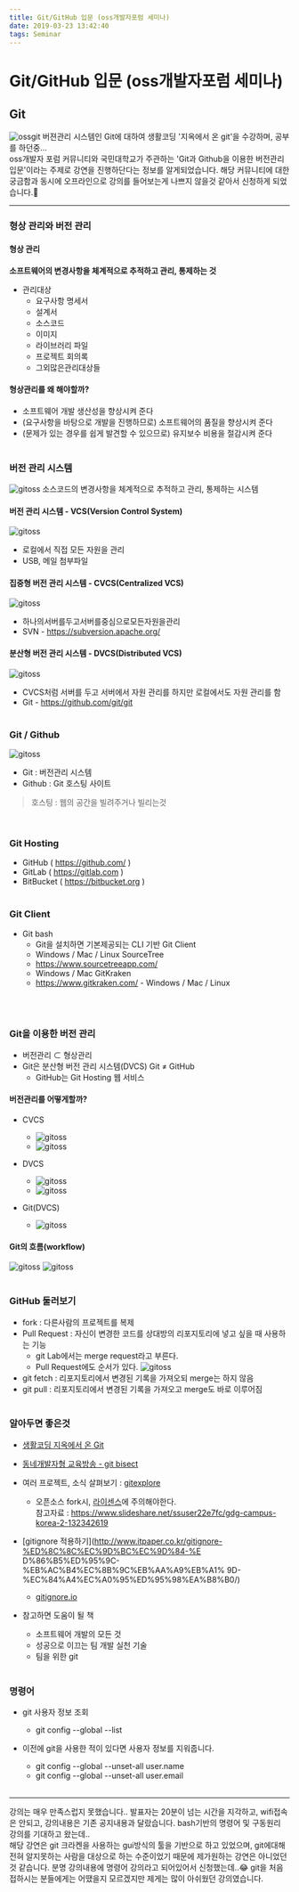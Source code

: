 ```yaml
---
title: Git/GitHub 입문 (oss개발자포럼 세미나)
date: 2019-03-23 13:42:40
tags: Seminar
---
```

# Git/GitHub 입문 (oss개발자포럼 세미나)
## Git
![ossgit](/images/git/ossgit02.png)
버젼관리 시스템인 Git에 대하여 생활코딩 '지옥에서 온 git'을 수강하며, 공부를 하던중...   
oss개발자 포럼 커뮤니티와 국민대학교가 주관하는 'Git과 Github을 이용한 버전관리 입문'이라는 주제로 강연을 진행하단다는 정보를 알게되었습니다.
해당 커뮤니티에 대한 궁금함과 동시에 오프라인으로 강의를 들어보는게 나쁘지 않을것 같아서 신청하게 되었습니다.🙂
***

### 형상 관리와 버전 관리
#### 형상 관리
**소프트웨어의 변경사항을 체계적으로 추적하고 관리, 통제하는 것**
- 관리대상
    - 요구사항 명세서
    - 설계서
    - 소스코드
    - 이미지
    - 라이브러리 파일
    - 프로젝트 회의록
    - 그외많은관리대상들

#### 형상관리를 왜 해야할까?
- 소프트웨어 개발 생산성을 향상시켜 준다
- (요구사항을 바탕으로 개발을 진행하므로) 소프트웨어의 품질을 향상시켜 준다
- (문제가 있는 경우를 쉽게 발견할 수 있으므로) 유지보수 비용을 절감시켜 준다
<br><br>

### 버전 관리 시스템
![gitoss](/images/git/ossgit03.png)
소스코드의 변경사항을 체계적으로 추적하고 관리, 통제하는 시스템
#### 버전 관리 시스템 - VCS(Version Control System)
![gitoss](/images/git/ossgit04.png)
- 로컬에서 직접 모든 자원을 관리
- USB, 메일 첨부파일
       
#### 집중형 버전 관리 시스템 - CVCS(Centralized VCS)
![gitoss](/images/git/ossgit05.png)
- 하나의서버를두고서버를중심으로모든자원을관리 
- SVN - https://subversion.apache.org/
     
#### 분산형 버전 관리 시스템 - DVCS(Distributed VCS)
![gitoss](/images/git/ossgit06.png)
- CVCS처럼 서버를 두고 서버에서 자원 관리를 하지만 로컬에서도 자원 관리를 함
- Git - https://github.com/git/git 
<br><br>

### Git / Github
![gitoss](/images/git/ossgit07.png)
- Git : 버전관리 시스템
- Github : Git 호스팅 사이트
> 호스팅 : 웹의 공간을 빌려주거나 빌리는것

<br>

### Git Hosting
- GitHub ( https://github.com/ ) 
- GitLab ( https://gitlab.com ) 
- BitBucket ( https://bitbucket.org )
<br><br>
### Git Client
- Git bash
    - Git을 설치하면 기본제공되는 CLI 기반 Git Client
    - Windows / Mac / Linux
SourceTree
    - https://www.sourcetreeapp.com/
    - Windows / Mac
GitKraken
    - https://www.gitkraken.com/ - Windows / Mac / Linux
       
<br><br>
### Git을 이용한 버전 관리
- 버전관리 ⊂ 형상관리
- Git은 분산형 버전 관리 시스템(DVCS) Git ≠ GitHub
    - GitHub는 Git Hosting 웹 서비스

#### 버전관리를 어떻게할까?
- CVCS
    - ![gitoss](/images/git/ossgit08.png)
    - ![gitoss](/images/git/ossgit09.png)
- DVCS
    - ![gitoss](/images/git/ossgit10.png)
    - ![gitoss](/images/git/ossgit11.png)

- Git(DVCS)
    - ![gitoss](/images/git/ossgit12.png)

#### Git의 흐름(workflow)
![gitoss](/images/git/ossgit13.png)
![gitoss](/images/git/ossgit14.png)
<br><br>

### GitHub 둘러보기
- fork : 다른사람의 프로젝트를 복제
- Pull Request : 자신이 변경한 코드를 상대방의 리포지토리에 넣고 싶을 때 사용하는 기능
    - git Lab에서는 merge request라고 부른다.
    - Pull Request에도 순서가 있다.
    ![gitoss](/images/git/ossgit15.png)
- git fetch : 리포지토리에서 변경된 기록을 가져오되 merge는 하지 않음
- git pull : 리포지토리에서 변경된 기록을 가져오고 merge도 바로 이루어짐
<br><br>

### 알아두면 좋은것
- [생활코딩 지옥에서 온 Git](https://opentutorials.org/course/2708)
- [동네개발자형 교육방송 - git bisect](https://www.youtube.com/watch?v=SYVUyNrQhAU)
- 여러 프로젝트, 소식 살펴보기 : [gitexplore](https://github.com/explore)
    - 오픈소스 fork시, [라이센스](https://opensource.org/licenses)에 주의해야한다.   
    참고자료 : https://www.slideshare.net/ssuser22e7fc/gdg-campus-korea-2-132342619
- [gitignore 적용하기](http://www.itpaper.co.kr/gitignore-%ED%8C%8C%EC%9D%BC%EC%9D%84-%E D%86%B5%ED%95%9C-%EB%AC%B4%EC%8B%9C%EB%AA%A9%EB%A1% 9D-%EC%84%A4%EC%A0%95%ED%95%98%EA%B8%B0/)
    - [gitignore.io](https://www.gitignore.io/)

- 참고하면 도움이 될 책
    - 소프트웨어 개발의 모든 것
    - 성공으로 이끄는 팀 개발 실천 기술
    - 팀을 위한 git
<br><br>

### 명령어
- git 사용자 정보 조회
    - git config --global --list

- 이전에 git을 사용한 적이 있다면 사용자 정보를 지워줍니다.
    - git config --global --unset-all user.name
    - git config --global --unset-all user.email
<br><br>

***
강의는 매우 만족스럽지 못했습니다..
발표자는 20분이 넘는 시간을 지각하고, wifi접속은 안되고, 강의내용은 기존 공지내용과 달랐습니다.
bash기반의 명령어 및 구동원리 강의를 기대하고 왔는데..     
해당 강연은 git 크라켄을 사용하는 gui방식의 툴을 기반으로 하고 있었으며, git에대해 전혀 알지못하는 사람을 대상으로 하는 수준이었기 때문에 제가원하는 강연은 아니었던것 같습니다.
분명 강의내용에 명령어 강의라고 되어있어서 신청했는데..😂
git을 처음접하시는 분들에게는 어땠을지 모르겠지만 제게는 많이 아쉬웠던 강의였습니다.
<br><br>


